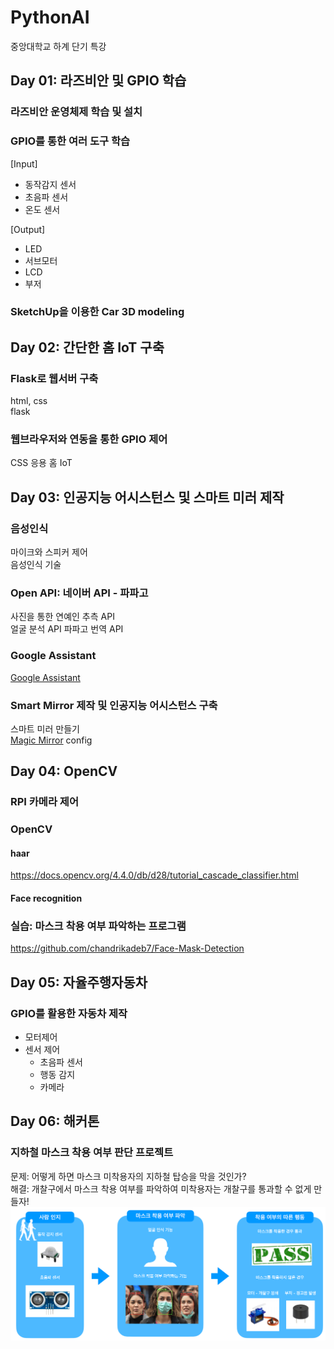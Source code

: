 # PythonAI
중앙대학교 하계 단기 특강


## Day 01: 라즈비안 및 GPIO 학습
### 라즈비안 운영체제 학습 및 설치
### GPIO를 통한 여러 도구 학습
[Input]  
    
- 동작감지 센서  
- 초음파 센서  
- 온도 센서  

[Output]  

- LED  
- 서브모터  
- LCD  
- 부저

### SketchUp을 이용한 Car 3D modeling


## Day 02: 간단한 홈 IoT 구축
### Flask로 웹서버 구축
html, css  
flask  

### 웹브라우저와 연동을 통한 GPIO 제어
CSS 응용 홈 IoT



## Day 03: 인공지능 어시스턴스 및 스마트 미러 제작
### 음성인식
마이크와 스피커 제어  
음성인식 기술

### Open API: 네이버 API - 파파고
사진을 통한 연예인 추측 API  
얼굴 분석 API
파파고 번역 API


### Google Assistant
[Google Assistant](https://assistant.google.com/explore?hl=ko-KR)  

### Smart Mirror 제작 및 인공지능 어시스턴스 구축
스마트 미러 만들기  
[Magic Mirror](https://magicmirror.builders/)
config

## Day 04: OpenCV
### RPI 카메라 제어
### OpenCV
#### haar
https://docs.opencv.org/4.4.0/db/d28/tutorial_cascade_classifier.html  
#### Face recognition
### 실습: 마스크 착용 여부 파악하는 프로그램
https://github.com/chandrikadeb7/Face-Mask-Detection  

## Day 05: 자율주행자동차
### GPIO를 활용한 자동차 제작
- 모터제어
- 센서 제어
    - 초음파 센서
    - 행동 감지
    - 카메라 

## Day 06: 해커톤
### 지하철 마스크 착용 여부 판단 프로젝트
문제: 어떻게 하면 마스크 미착용자의 지하철 탑승을 막을 것인가?  
해결: 개찰구에서 마스크 착용 여부를 파악하여 미착용자는 개찰구를 통과할 수 없게 만들자!  
![mask_detect](./image/mask_detect.png)  





